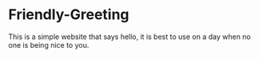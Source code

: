 # Friendly-Greeting
This is a simple website that says hello, it is best to use on a day when no one is being nice to you.
